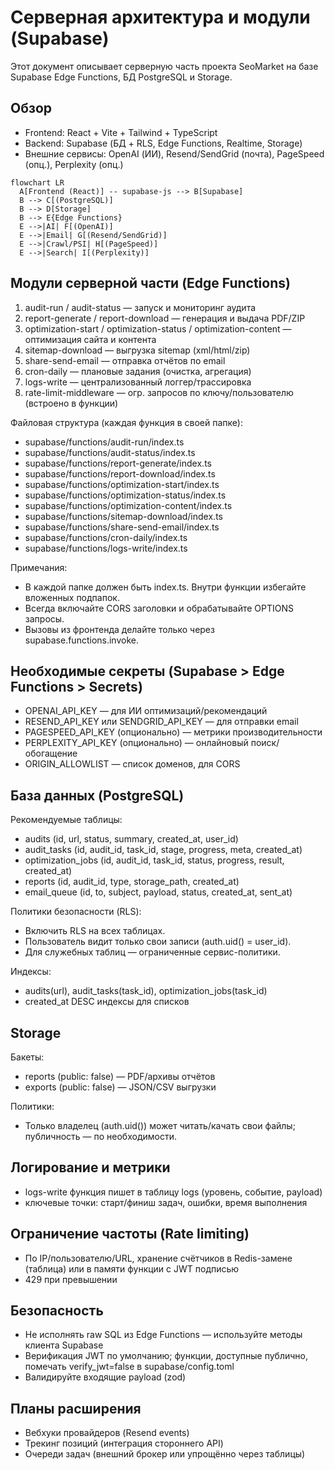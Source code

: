 # Серверная архитектура и модули (Supabase)

Этот документ описывает серверную часть проекта SeoMarket на базе Supabase Edge Functions, БД PostgreSQL и Storage.

## Обзор
- Frontend: React + Vite + Tailwind + TypeScript
- Backend: Supabase (БД + RLS, Edge Functions, Realtime, Storage)
- Внешние сервисы: OpenAI (ИИ), Resend/SendGrid (почта), PageSpeed (опц.), Perplexity (опц.)

```mermaid
flowchart LR
  A[Frontend (React)] -- supabase-js --> B[Supabase]
  B --> C[(PostgreSQL)]
  B --> D[Storage]
  B --> E{Edge Functions}
  E -->|AI| F[(OpenAI)]
  E -->|Email| G[(Resend/SendGrid)]
  E -->|Crawl/PSI| H[(PageSpeed)]
  E -->|Search| I[(Perplexity)]
```

## Модули серверной части (Edge Functions)
1) audit-run / audit-status — запуск и мониторинг аудита
2) report-generate / report-download — генерация и выдача PDF/ZIP
3) optimization-start / optimization-status / optimization-content — оптимизация сайта и контента
4) sitemap-download — выгрузка sitemap (xml/html/zip)
5) share-send-email — отправка отчётов по email
6) cron-daily — плановые задания (очистка, агрегация)
7) logs-write — централизованный логгер/трассировка
8) rate-limit-middleware — огр. запросов по ключу/пользователю (встроено в функции)

Файловая структура (каждая функция в своей папке):
- supabase/functions/audit-run/index.ts
- supabase/functions/audit-status/index.ts
- supabase/functions/report-generate/index.ts
- supabase/functions/report-download/index.ts
- supabase/functions/optimization-start/index.ts
- supabase/functions/optimization-status/index.ts
- supabase/functions/optimization-content/index.ts
- supabase/functions/sitemap-download/index.ts
- supabase/functions/share-send-email/index.ts
- supabase/functions/cron-daily/index.ts
- supabase/functions/logs-write/index.ts

Примечания:
- В каждой папке должен быть index.ts. Внутри функции избегайте вложенных подпапок.
- Всегда включайте CORS заголовки и обрабатывайте OPTIONS запросы.
- Вызовы из фронтенда делайте только через supabase.functions.invoke.

## Необходимые секреты (Supabase > Edge Functions > Secrets)
- OPENAI_API_KEY — для ИИ оптимизаций/рекомендаций
- RESEND_API_KEY или SENDGRID_API_KEY — для отправки email
- PAGESPEED_API_KEY (опционально) — метрики производительности
- PERPLEXITY_API_KEY (опционально) — онлайновый поиск/обогащение
- ORIGIN_ALLOWLIST — список доменов, для CORS

## База данных (PostgreSQL)
Рекомендуемые таблицы:
- audits (id, url, status, summary, created_at, user_id)
- audit_tasks (id, audit_id, task_id, stage, progress, meta, created_at)
- optimization_jobs (id, audit_id, task_id, status, progress, result, created_at)
- reports (id, audit_id, type, storage_path, created_at)
- email_queue (id, to, subject, payload, status, created_at, sent_at)

Политики безопасности (RLS):
- Включить RLS на всех таблицах.
- Пользователь видит только свои записи (auth.uid() = user_id).
- Для служебных таблиц — ограниченные сервис-политики.

Индексы:
- audits(url), audit_tasks(task_id), optimization_jobs(task_id)
- created_at DESC индексы для списков

## Storage
Бакеты:
- reports (public: false) — PDF/архивы отчётов
- exports (public: false) — JSON/CSV выгрузки

Политики:
- Только владелец (auth.uid()) может читать/качать свои файлы; публичность — по необходимости.

## Логирование и метрики
- logs-write функция пишет в таблицу logs (уровень, событие, payload)
- ключевые точки: старт/финиш задач, ошибки, время выполнения

## Ограничение частоты (Rate limiting)
- По IP/пользователю/URL, хранение счётчиков в Redis-замене (таблица) или в памяти функции c JWT подписью
- 429 при превышении

## Безопасность
- Не исполнять raw SQL из Edge Functions — используйте методы клиента Supabase
- Верификация JWT по умолчанию; функции, доступные публично, помечать verify_jwt=false в supabase/config.toml
- Валидируйте входящие payload (zod)

## Планы расширения
- Вебхуки провайдеров (Resend events)
- Трекинг позиций (интеграция стороннего API)
- Очереди задач (внешний брокер или упрощённо через таблицы)
